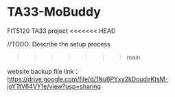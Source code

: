 # TA33-MoBuddy
FIT5120 TA33 project
<<<<<<< HEAD


//TODO: Describe the setup process
>>>>>>> main

website backup file link：https://drive.google.com/file/d/1Nu6PYxy2kDoudirKtsM-joYTtV64VY1e/view?usp=sharing
